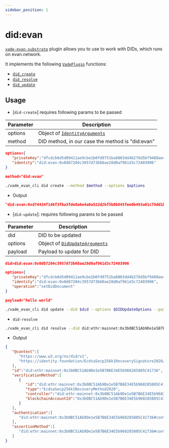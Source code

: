 ```yaml
---
sidebar_position: 1
---
```


# did:evan

[`vade-evan-substrate`] plugin allows you to use to work with DIDs, which runs on evan.network.

It implements the following [`VadePlugin`] functions:

- [`did_create`]
- [`did_resolve`]
- [`did_update`]

## Usage

- [`did-create`] requires following params to be passed

| Parameter  | Description |
| ------------- | ------------- |
| options  | Object of [`IdentityArguments`]  |
| method  | DID method, in our case the method is "did:evan" |

```json
options={
   "privateKey":"dfcdcb6d5d09411ae9cbe1b0fd9751ba8803dd4b276d5bf9488ae4ede2669106",
   "identity":"did:evan:0x0d87204c3957d73b68ae28d0af961d3c72403906"
}

method="did:evan"
```

```sh
./vade_evan_cli did create --method $method --options $options

```

- Output

```json
"did:evan:0xd74434f146f3fba3fde8a6e4a0a522d2bf5b8b845fee0b493a01c78dd1b999e3"
```

- [`did-update`]: requires following params to be passed

| Parameter  | Description |
| ------------- | ------------- |
| did  | DID to be updated  |
| options  | Object of [`DidUpdateArguments`] |
| payload  | Payload to update for DID |

```json
did=did:evan:0x0d87204c3957d73b68ae28d0af961d3c72403906

options={
   "privateKey":"dfcdcb6d5d09411ae9cbe1b0fd9751ba8803dd4b276d5bf9488ae4ede2669106",
   "identity":"did:evan:0x0d87204c3957d73b68ae28d0af961d3c72403906",
   "operation":"setDidDocument"
}

payload="hello world"
```

```sh
./vade_evan_cli did update --did $did --options $DIDUpdateOptions --payload $payload
```

- `did-resolve`

```sh
./vade_evan_cli did resolve --did did:ethr:mainnet:0x3b0BC51Ab9De1e5B7B6E34E5b960285805C41736
```

- Output

```json
{
   "@context":[
      "https://www.w3.org/ns/did/v1",
      "https://identity.foundation/EcdsaSecp256k1RecoverySignature2020/lds-ecdsa-secp256k1-recovery2020-0.0.jsonld"
   ],
   "id":"did:ethr:mainnet:0x3b0BC51Ab9De1e5B7B6E34E5b960285805C41736",
   "verificationMethod":[
      {
         "id":"did:ethr:mainnet:0x3b0BC51Ab9De1e5B7B6E34E5b960285805C41736#controller",
         "type":"EcdsaSecp256k1RecoveryMethod2020",
         "controller":"did:ethr:mainnet:0x3b0BC51Ab9De1e5B7B6E34E5b960285805C41736",
         "blockchainAccountId":"0x3b0BC51Ab9De1e5B7B6E34E5b960285805C41736@eip155:1"
      }
   ],
   "authentication":[
      "did:ethr:mainnet:0x3b0BC51Ab9De1e5B7B6E34E5b960285805C41736#controller"
   ],
   "assertionMethod":[
      "did:ethr:mainnet:0x3b0BC51Ab9De1e5B7B6E34E5b960285805C41736#controller"
   ]
}
```

[`vade-evan-substrate`]: #
[`VadePlugin`]: https://docs.rs/vade/*/vade/trait.VadePlugin.html
[`did_create`]: /docs/references#did_create
[`did_resolve`]: /docs/references#did_resolve
[`did_update`]: /docs/references#did_update
[`DidUpdateArguments`]: /docs/references#didupdatearguments
[`IdentityArguments`]: /docs/references#identityarguments

